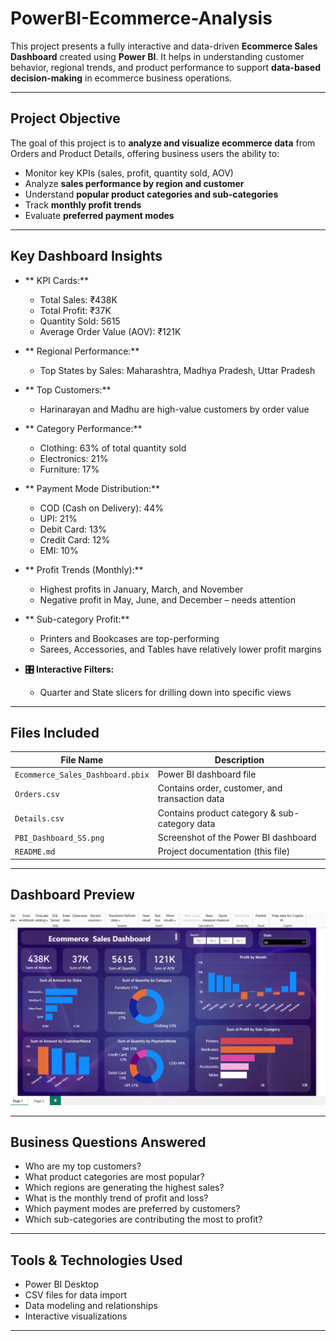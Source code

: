 # PowerBI-Ecommerce-Analysis

This project presents a fully interactive and data-driven **Ecommerce Sales Dashboard** created using **Power BI**. It helps in understanding customer behavior, regional trends, and product performance to support **data-based decision-making** in ecommerce business operations.

---

##  Project Objective

The goal of this project is to **analyze and visualize ecommerce data** from Orders and Product Details, offering business users the ability to:
- Monitor key KPIs (sales, profit, quantity sold, AOV)
- Analyze **sales performance by region and customer**
- Understand **popular product categories and sub-categories**
- Track **monthly profit trends**
- Evaluate **preferred payment modes**

---

##  Key Dashboard Insights

- ** KPI Cards:**
  -  Total Sales: ₹438K
  -  Total Profit: ₹37K
  -  Quantity Sold: 5615
  -  Average Order Value (AOV): ₹121K

- ** Regional Performance:**
  - Top States by Sales: Maharashtra, Madhya Pradesh, Uttar Pradesh

- ** Top Customers:**
  - Harinarayan and Madhu are high-value customers by order value

- ** Category Performance:**
  -  Clothing: 63% of total quantity sold  
  -  Electronics: 21%  
  -  Furniture: 17%

- ** Payment Mode Distribution:**
  - COD (Cash on Delivery): 44%
  - UPI: 21%
  - Debit Card: 13%
  - Credit Card: 12%
  - EMI: 10%

- ** Profit Trends (Monthly):**
  - Highest profits in January, March, and November  
  - Negative profit in May, June, and December – needs attention

- ** Sub-category Profit:**
  - Printers and Bookcases are top-performing  
  - Sarees, Accessories, and Tables have relatively lower profit margins

- **🎛 Interactive Filters:**
  - Quarter and State slicers for drilling down into specific views

---

##  Files Included

| File Name                 | Description                             |
|--------------------------|-----------------------------------------|
| `Ecommerce_Sales_Dashboard.pbix` | Power BI dashboard file             |
| `Orders.csv`             | Contains order, customer, and transaction data |
| `Details.csv`            | Contains product category & sub-category data |
| `PBI_Dashboard_SS.png`   | Screenshot of the Power BI dashboard     |
| `README.md`              | Project documentation (this file)        |

---

##  Dashboard Preview

![Dashboard Screenshot](PBI_Dashboard_SS.png)

---

##  Business Questions Answered

- Who are my top customers?
- What product categories are most popular?
- Which regions are generating the highest sales?
- What is the monthly trend of profit and loss?
- Which payment modes are preferred by customers?
- Which sub-categories are contributing the most to profit?

---

##  Tools & Technologies Used

- Power BI Desktop
- CSV files for data import
- Data modeling and relationships
- Interactive visualizations

---


